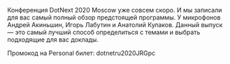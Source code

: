 ﻿---
Number: 17
Title: Полный обзор программы DotNext 2020 Moscow
PublishDate: 2020-11-12T21:34:24Z
Authors:
  - Анатолий Кулаков
  - Игорь Лабутин
  - Андрей Акиньшин
Mastering: Максим Шошин
Music:
  Максим Аршинов «Pensive yeti.0.1»: https://hightech.group/ru/about
Home: https://anchor.fm/radiodotnet/episodes/RadioDotNet-017-emdcjb
Audio: https://anchor.fm/s/f0c0ef4/podcast/play/22507563/https%3A%2F%2Fd3ctxlq1ktw2nl.cloudfront.net%2Fstaging%2F2020-10-12%2Fcb19df1f-aa50-395c-3141-3568c44d2498.mp3
Video: https://www.youtube.com/watch?v=dWlhdoLkaLs
Topics:

  - Subject: Trends
    Timestamp: 00:00:58
    Links:
      - https://dotnext-moscow.ru/2020/msk/schedule/?utm_source=dotnetru&utm_medium=partner&utm_campaign=partner&utm_term=dotnetru

  - Subject: Best Practices
    Timestamp: 00:10:13
    Links:
      - https://dotnext-moscow.ru/2020/msk/schedule/?utm_source=dotnetru&utm_medium=partner&utm_campaign=partner&utm_term=dotnetru

  - Subject: Internals and Performance
    Timestamp: 00:16:06
    Links:
      - https://dotnext-moscow.ru/2020/msk/schedule/?utm_source=dotnetru&utm_medium=partner&utm_campaign=partner&utm_term=dotnetru

  - Subject: Architecture
    Timestamp: 00:23:12
    Links:
      - https://dotnext-moscow.ru/2020/msk/schedule/?utm_source=dotnetru&utm_medium=partner&utm_campaign=partner&utm_term=dotnetru

  - Subject: Workshops
    Timestamp: 00:37:20
    Links:
      - https://dotnext-moscow.ru/2020/msk/schedule/?utm_source=dotnetru&utm_medium=partner&utm_campaign=partner&utm_term=dotnetru

---
Конференция DotNext 2020 Moscow уже совсем скоро. И мы записали для вас самый полный обзор предстоящей программы. У микрофонов Андрей Акиньшин, Игорь Лабутин и Анатолий Кулаков. Данный выпуск — это самый лучший способ определиться с темами и выбрать подходящие для вас доклады.

Промокод на Personal билет: dotnetru2020JRGpc
